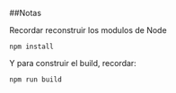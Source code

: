 

##Notas

Recordar reconstruir los modulos de Node
```
npm install
```
Y para construir el build, recordar:

```
npm run build

```


